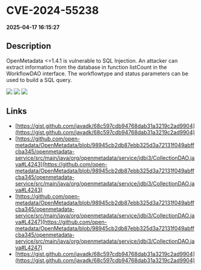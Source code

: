 # CVE-2024-55238

**2025-04-17 16:15:27**

## Description
OpenMetadata <=1.4.1 is vulnerable to SQL Injection. An attacker can extract information from the database in function listCount in the WorkflowDAO interface. The workflowtype and status parameters can be used to build a SQL query.

![](https://img.shields.io/static/v1?label=Score&message=7.1&color=red)
![](https://img.shields.io/static/v1?label=Severity&message=HIGH&color=red)
![](https://img.shields.io/static/v1?label=CWE&message=SQL&color=green)

## Links
- [https://gist.github.com/javadk/68c597cdb94768dab31a3219c2ad9904](https://gist.github.com/javadk/68c597cdb94768dab31a3219c2ad9904)
- [https://github.com/open-metadata/OpenMetadata/blob/98945cb2db87ebb325d3a72131f049abffcba345/openmetadata-service/src/main/java/org/openmetadata/service/jdbi3/CollectionDAO.java#L4243](https://github.com/open-metadata/OpenMetadata/blob/98945cb2db87ebb325d3a72131f049abffcba345/openmetadata-service/src/main/java/org/openmetadata/service/jdbi3/CollectionDAO.java#L4243)
- [https://github.com/open-metadata/OpenMetadata/blob/98945cb2db87ebb325d3a72131f049abffcba345/openmetadata-service/src/main/java/org/openmetadata/service/jdbi3/CollectionDAO.java#L4247](https://github.com/open-metadata/OpenMetadata/blob/98945cb2db87ebb325d3a72131f049abffcba345/openmetadata-service/src/main/java/org/openmetadata/service/jdbi3/CollectionDAO.java#L4247)
- [https://gist.github.com/javadk/68c597cdb94768dab31a3219c2ad9904](https://gist.github.com/javadk/68c597cdb94768dab31a3219c2ad9904)
